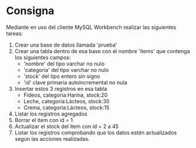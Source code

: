 # **Consigna**

Mediante en uso del cliente MySQL Workbench realizar las siguientes tareas:

1. Crear una base de datos llamada 'prueba'
2. Crear una tabla dentro de esa base con el nombre 'items' que contenga los siguientes campos:
    - 'nombre' del tipo varchar no nulo
    - 'categoria' del tipo varchar no nulo
    - 'stock' del tipo entero sin signo
    - 'id' clave primaria autoincremental no nula
3. Insertar estos 3 registros en esa tabla
    - Fideos, categoría:Harina, stock:20 
    - Leche, categoría:Lácteos, stock:30
    - Crema, categoría:Lácteos, stock:15
4. Listar los registros agregados
5. Borrar el item con id = 1
6. Actualizar el stock del item con id = 2 a 45
7. Listar los registros comprobando que los datos estén actualizados según las acciones realizadas.
